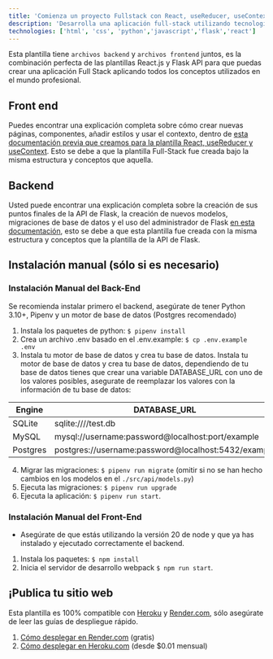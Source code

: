 ```yaml
---
title: 'Comienza un proyecto Fullstack con React, useReducer, useContext + Flask'
description: 'Desarrolla una aplicación full-stack utilizando tecnologías como React.js para la interfaz de usuario, junto con Python y Flask en el backend.'
technologies: ['html', 'css', 'python','javascript','flask','react']
---
```


Esta plantilla tiene `archivos backend` y `archivos frontend` juntos, es la combinación perfecta de las plantillas React.js y Flask API para que puedas crear una aplicación Full Stack aplicando todos los conceptos utilizados en el mundo profesional.

## Front end

Puedes encontrar una explicación completa sobre cómo crear nuevas páginas, componentes, añadir estilos y usar el contexto, dentro de [esta documentación previa que creamos para la plantilla React, useReducer y useContext](https://4geeks.com/docs/start/inicia-react-avanzado). Esto se debe a que la plantilla Full-Stack fue creada bajo la misma estructura y conceptos que aquella.

## Backend

Usted puede encontrar una explicación completa sobre la creación de sus puntos finales de la API de Flask, la creación de nuevos modelos, migraciones de base de datos y el uso del administrador de Flask [en esta documentación](https://4geeks.com/es/docs/start/inicia-api-flask-python), esto se debe a que esta plantilla fue creada con la misma estructura y conceptos que la plantilla de la API de Flask.

## Instalación manual (sólo si es necesario)

### Instalación Manual del Back-End

Se recomienda instalar primero el backend, asegúrate de tener Python 3.10+, Pipenv y un motor de base de datos (Postgres recomendado)

1. Instala los paquetes de python: `$ pipenv install`
2. Crea un archivo .env basado en el .env.example: `$ cp .env.example .env`
3. Instala tu motor de base de datos y crea tu base de datos. Instala tu motor de base de datos y crea tu base de datos, dependiendo de tu base de datos tienes que crear una variable DATABASE_URL con uno de los valores posibles, asegurate de reemplazar los valores con la información de tu base de datos:

| Engine | DATABASE_URL       |
| ------------- | ----------------------------------------------------- |
| SQLite | sqlite:////test.db      |
| MySQL  | mysql://username:password@localhost:port/example |
| Postgres | postgres://username:password@localhost:5432/example  |

4. Migrar las migraciones: `$ pipenv run migrate` (omitir si no se han hecho cambios en los modelos en el `./src/api/models.py`)
5. Ejecuta las migraciones: `$ pipenv run upgrade`
6. Ejecuta la aplicación: `$ pipenv run start`.

### Instalación Manual del Front-End

- Asegúrate de que estás utilizando la versión 20 de node y que ya has instalado y ejecutado correctamente el backend.

1. Instala los paquetes: `$ npm install`
2. Inicia el servidor de desarrollo webpack `$ npm run start`.

## ¡Publica tu sitio web

Esta plantilla es 100% compatible con [Heroku](https://www.heroku.com/) y [Render.com](https://www.render.com), sólo asegúrate de leer las guías de despliegue rápido.

1. [Cómo desplegar en Render.com](https://4geeks.com/es/docs/start/despliega-con-render-com) (gratis)
2. [Cómo desplegar en Heroku.com](https://4geeks.com/es/docs/start/desplegar-a-heroku-con-postgresql) (desde $0.01 mensual)

